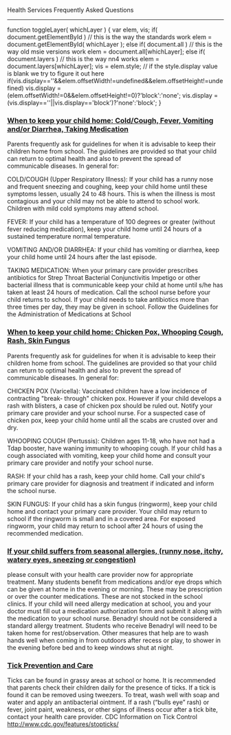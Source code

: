 Health Services Frequently Asked Questions  

---------------------------------------------

 
function toggleLayer( whichLayer )
{
  var elem, vis;
  if( document.getElementById ) // this is the way the standards work
    elem = document.getElementById( whichLayer );
  else if( document.all ) // this is the way old msie versions work
      elem = document.all\[whichLayer\];
  else if( document.layers ) // this is the way nn4 works
    elem = document.layers\[whichLayer\];
  vis = elem.style;
  // if the style.display value is blank we try to figure it out here
  if(vis.display==''&&elem.offsetWidth!=undefined&&elem.offsetHeight!=undefined)
    vis.display = (elem.offsetWidth!=0&&elem.offsetHeight!=0)?'block':'none';
  vis.display = (vis.display==''||vis.display=='block')?'none':'block';
}

[](javascript:toggleLayer('FAQ0');)

### [When to keep your child home: Cold/Cough, Fever, Vomiting and/or Diarrhea, Taking Medication](javascript:toggleLayer('FAQ0');)

Parents frequently ask for guidelines for when it is advisable to keep their children home from school. The guidelines are provided so that your child can return to optimal health and also to prevent the spread of communicable diseases.
In general for:

COLD/COUGH (Upper Respiratory Illness): If your child has a runny nose and frequent sneezing and coughing, keep your child home until these symptoms lessen, usually 24 to 48 hours. This is when the illness is most contagious and your child may not be able to attend to school work. Children with mild cold symptoms may attend school.

FEVER: If your child has a temperature of 100 degrees or greater (without fever reducing medication), keep your child home until 24 hours of a sustained temperature normal temperature.

VOMITING AND/OR DIARRHEA: If your child has vomiting or diarrhea, keep your child home until 24 hours after the last episode.

TAKING MEDICATION: When your primary care provider prescribes antibiotics for
Strep Throat
Bacterial Conjunctivitis
Impetigo or other bacterial illness that is communicable
keep your child at home until s/he has taken at least 24 hours of medication. Call the school nurse before your child returns to school. If your child needs to take antibiotics more than three times per day, they may be given in school. Follow the Guidelines for the Administration of Medications at School

  

[](javascript:toggleLayer('FAQ1');)

### [When to keep your child home: Chicken Pox, Whooping Cough, Rash, Skin Fungus](javascript:toggleLayer('FAQ1');)

Parents frequently ask for guidelines for when it is advisable to keep their children home from school. The guidelines are provided so that your child can return to optimal health and also to prevent the spread of communicable diseases.
In general for:

CHICKEN POX (Varicella): Vaccinated children have a low incidence of contracting "break- through" chicken pox. However if your child develops a rash with blisters, a case of chicken pox should be ruled out. Notify your primary care provider and your school nurse. For a suspected case of chicken pox, keep your child home until all the scabs are crusted over and dry.

WHOOPING COUGH (Pertussis): Children ages 11-18, who have not had a Tdap booster, have waning immunity to whooping cough. If your child has a cough associated with vomiting, keep your child home and consult your primary care provider and notify your school nurse.

RASH: If your child has a rash, keep your child home. Call your child's primary care provider for diagnosis and treatment if indicated and inform the school nurse.

SKIN FUNGUS: If your child has a skin fungus (ringworm), keep your child home and contact your primary care provider. Your child may return to school if the ringworm is small and in a covered area. For exposed ringworm, your child may return to school after 24 hours of using the recommended medication.

  

[](javascript:toggleLayer('FAQ2');)

### [If your child suffers from seasonal allergies, (runny nose, itchy, watery eyes, sneezing or congestion)](javascript:toggleLayer('FAQ2');)

please consult with your health care provider now for appropriate treatment. Many students benefit from medications and/or eye drops which can be given at home in the evening or morning. These may be prescription or over the counter medications. These are not stocked in the school clinics. If your child will need allergy medication at school, you and your doctor must fill out a medication authorization form and submit it along with the medication to your school nurse. Benadryl should not be considered a standard allergy treatment. Students who receive Benadryl will need to be taken home for rest/observation.  Other measures that help are to wash hands well when coming in from outdoors after recess or play, to shower in the evening before bed and to keep windows shut at night.

  

[](javascript:toggleLayer('FAQ3');)

### [Tick Prevention and Care](javascript:toggleLayer('FAQ3');)

Ticks can be found in grassy areas at school or home. It is recommended that parents check their children daily for the presence of ticks. If a tick is found it can be removed using tweezers.  To treat, wash well with soap and water and apply an antibacterial ointment. If a rash (“bulls eye” rash) or fever, joint paint, weakness, or other signs of illness occur after a tick bite, contact your health care provider. CDC Information on Tick Control http://www.cdc.gov/features/stopticks/